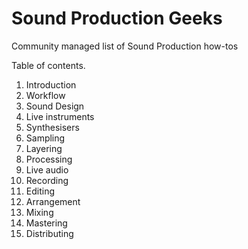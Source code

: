 # Sound Production Geeks

Community managed list of Sound Production how-tos

Table of contents.
1. Introduction
1. Workflow
1. Sound Design
 1. Live instruments
 1. Synthesisers
 1. Sampling
 1. Layering
 1. Processing
1. Live audio
 1. Recording
 1. Editing
1. Arrangement
1. Mixing
1. Mastering
1. Distributing
